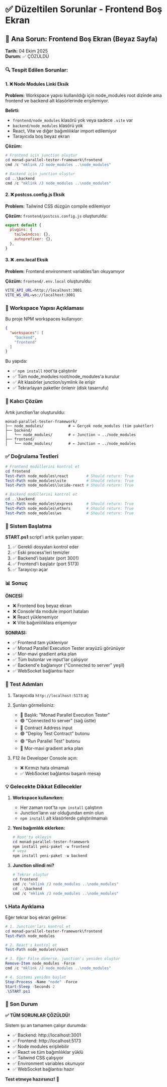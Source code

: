 # ✅ Düzeltilen Sorunlar - Frontend Boş Ekran

## 🐛 Ana Sorun: Frontend Boş Ekran (Beyaz Sayfa)

**Tarih:** 04 Ekim 2025  
**Durum:** ✅ ÇÖZÜLDÜ

### 🔍 Tespit Edilen Sorunlar:

#### 1. ❌ Node Modules Linki Eksik
**Problem:** Workspace yapısı kullanıldığı için node_modules root dizinde ama frontend ve backend alt klasörlerinde erişilemiyor.

**Belirti:**
- `frontend/node_modules` klasörü yok veya sadece `.vite` var
- `backend/node_modules` klasörü yok
- React, Vite ve diğer bağımlılıklar import edilemiyor
- Tarayıcıda boş beyaz ekran

**Çözüm:**
```powershell
# Frontend için junction oluştur
cd monad-parallel-tester-framework\frontend
cmd /c "mklink /J node_modules ..\node_modules"

# Backend için junction oluştur
cd ..\backend
cmd /c "mklink /J node_modules ..\node_modules"
```

#### 2. ❌ postcss.config.js Eksik
**Problem:** Tailwind CSS düzgün compile edilemiyor

**Çözüm:**
`frontend/postcss.config.js` oluşturuldu:
```javascript
export default {
  plugins: {
    tailwindcss: {},
    autoprefixer: {},
  },
}
```

#### 3. ❌ .env.local Eksik
**Problem:** Frontend environment variables'ları okuyamıyor

**Çözüm:**
`frontend/.env.local` oluşturuldu:
```bash
VITE_API_URL=http://localhost:3001
VITE_WS_URL=ws://localhost:3001
```

### 📁 Workspace Yapısı Açıklaması

Bu proje NPM workspaces kullanıyor:

```json
{
  "workspaces": [
    "backend",
    "frontend"
  ]
}
```

Bu yapıda:
- ✅ `npm install` root'ta çalıştırılır
- ✅ Tüm node_modules root/node_modules'a kurulur
- ✅ Alt klasörler junction/symlink ile erişir
- ✅ Tekrarlayan paketler önlenir (disk tasarrufu)

### 🔧 Kalıcı Çözüm

Artık junction'lar oluşturuldu:
```
monad-parallel-tester-framework/
├── node_modules/           # ← Gerçek node_modules (tüm paketler)
├── backend/
│   └── node_modules/       # ← Junction → ../node_modules
├── frontend/
│   └── node_modules/       # ← Junction → ../node_modules
```

### ✅ Doğrulama Testleri

```powershell
# Frontend modüllerini kontrol et
cd frontend
Test-Path node_modules\react        # Should return: True
Test-Path node_modules\vite         # Should return: True
Test-Path node_modules\lucide-react # Should return: True

# Backend modüllerini kontrol et
cd ..\backend
Test-Path node_modules\express      # Should return: True
Test-Path node_modules\ethers       # Should return: True
Test-Path node_modules\ws           # Should return: True
```

### 🚀 Sistem Başlatma

**START.ps1** script'i artık şunları yapar:
1. ✅ Gerekli dosyaları kontrol eder
2. ✅ Eski process'leri temizler
3. ✅ Backend'i başlatır (port 3001)
4. ✅ Frontend'i başlatır (port 5173)
5. ✅ Tarayıcıyı açar

### 📊 Sonuç

**ÖNCESİ:**
- ❌ Frontend boş beyaz ekran
- ❌ Console'da module import hataları
- ❌ React yüklenemiyor
- ❌ Vite bağımlılıklara erişemiyor

**SONRASI:**
- ✅ Frontend tam yükleniyor
- ✅ Monad Parallel Execution Tester arayüzü görünüyor
- ✅ Mor-mavi gradient arka plan
- ✅ Tüm butonlar ve input'lar çalışıyor
- ✅ Backend'e bağlanıyor ("Connected to server" yeşil)
- ✅ WebSocket bağlantısı hazır

### 🎯 Test Adımları

1. Tarayıcıda `http://localhost:5173` aç
2. Şunları görmelisiniz:
   - 🚀 Başlık: "Monad Parallel Execution Tester"
   - 🟢 "Connected to server" (sağ üstte)
   - 📝 Contract Address input
   - 🟣 "Deploy Test Contract" butonu
   - 🟢 "Run Parallel Test" butonu
   - 🎨 Mor-mavi gradient arka plan

3. F12 ile Developer Console açın:
   - ❌ Kırmızı hata olmamalı
   - ✅ WebSocket bağlantısı başarılı mesajı

### 💡 Gelecekte Dikkat Edilecekler

1. **Workspace kullanırken:**
   - Her zaman root'ta `npm install` çalıştırın
   - Junction'ların var olduğundan emin olun
   - `npm install` alt klasörlerde çalıştırılmamalı

2. **Yeni bağımlılık eklerken:**
   ```powershell
   # Root'ta ekleyin
   cd monad-parallel-tester-framework
   npm install yeni-paket -w frontend
   # veya
   npm install yeni-paket -w backend
   ```

3. **Junction silindi mi?**
   ```powershell
   # Tekrar oluştur
   cd frontend
   cmd /c "mklink /J node_modules ..\node_modules"
   cd ..\backend
   cmd /c "mklink /J node_modules ..\node_modules"
   ```

### 📞 Hata Ayıklama

Eğer tekrar boş ekran gelirse:

```powershell
# 1. Junction'ları kontrol et
cd monad-parallel-tester-framework\frontend
Test-Path node_modules

# 2. React'ı kontrol et
Test-Path node_modules\react

# 3. Eğer False dönerse, junction'ı yeniden oluştur
Remove-Item node_modules -Force
cmd /c "mklink /J node_modules ..\node_modules"

# 4. Sistemi yeniden başlat
Stop-Process -Name "node" -Force
Start-Sleep -Seconds 2
.\START.ps1
```

### 🎉 Son Durum

**✅ TÜM SORUNLAR ÇÖZÜLDÜ!**

Sistem şu an tamamen çalışır durumda:
- ✅ Backend: http://localhost:3001
- ✅ Frontend: http://localhost:5173
- ✅ Node modules erişilebilir
- ✅ React ve tüm bağımlılıklar yüklü
- ✅ Tailwind CSS çalışıyor
- ✅ Environment variables okunuyor
- ✅ WebSocket bağlantısı hazır

**Test etmeye hazırsınız!** 🚀

